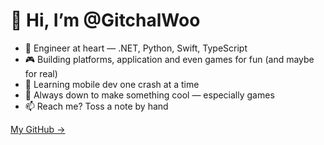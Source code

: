 # 👋 Hi, I’m @GitchalWoo

- 🧠 Engineer at heart — .NET, Python, Swift, TypeScript
- 🎮 Building platforms, application and even games for fun (and maybe for real)
- 📱 Learning mobile dev one crash at a time
- 🤝 Always down to make something cool — especially games
- 📫 Reach me? Toss a note by hand

[My GitHub →](https://github.com/GitchalWoo)
